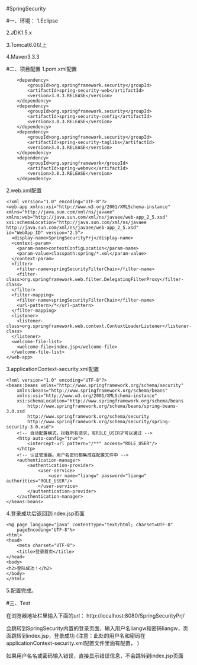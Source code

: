 #SpringSecurity

#一、环境：
1.Eclipse

2.JDK1.5.x

3.Tomcat6.0以上

4.Maven3.3.3

#二、项目配置
1.pom.xml配置
```
	<dependency>
		<groupId>org.springframework.security</groupId>
		<artifactId>spring-security-web</artifactId>
		<version>3.0.3.RELEASE</version>
	</dependency>
	<dependency>
		<groupId>org.springframework.security</groupId>
		<artifactId>spring-security-config</artifactId>
		<version>3.0.3.RELEASE</version>
	</dependency>
	<dependency>
		<groupId>org.springframework.security</groupId>
		<artifactId>spring-security-taglibs</artifactId>
		<version>3.0.3.RELEASE</version>
	</dependency>
	<dependency>
		<groupId>org.springframework</groupId>
		<artifactId>spring-webmvc</artifactId>
		<version>3.0.3.RELEASE</version>
	</dependency>
```
	
2.web.xml配置
```
<?xml version="1.0" encoding="UTF-8"?>
<web-app xmlns:xsi="http://www.w3.org/2001/XMLSchema-instance"
xmlns="http://java.sun.com/xml/ns/javaee"
xmlns:web="http://java.sun.com/xml/ns/javaee/web-app_2_5.xsd"
xsi:schemaLocation="http://java.sun.com/xml/ns/javaee http://java.sun.com/xml/ns/javaee/web-app_2_5.xsd"
id="WebApp_ID" version="2.5">
  <display-name>SpringSecurityPrj</display-name>
  <context-param>
    <param-name>contextConfigLocation</param-name>
    <param-value>classpath:spring/*.xml</param-value>
  </context-param>
  <filter>
    <filter-name>springSecurityFilterChain</filter-name>
    <filter-class>org.springframework.web.filter.DelegatingFilterProxy</filter-class>
  </filter>
  <filter-mapping>
    <filter-name>springSecurityFilterChain</filter-name>
    <url-pattern>/*</url-pattern>
  </filter-mapping>
  <listener>
    <listener-class>org.springframework.web.context.ContextLoaderListener</listener-class>
  </listener>
  <welcome-file-list>
    <welcome-file>index.jsp</welcome-file>
  </welcome-file-list>
</web-app>
```
3.applicationContext-security.xml配置
```
<?xml version="1.0" encoding="UTF-8"?>
<beans:beans xmlns="http://www.springframework.org/schema/security"
    xmlns:beans="http://www.springframework.org/schema/beans"
    xmlns:xsi="http://www.w3.org/2001/XMLSchema-instance"
    xsi:schemaLocation="http://www.springframework.org/schema/beans 
        http://www.springframework.org/schema/beans/spring-beans-3.0.xsd
        http://www.springframework.org/schema/security
        http://www.springframework.org/schema/security/spring-security-3.0.xsd">
    <!-- 自动配置模式，拦截所有请求，有ROLE_USER才可以通过 -->
    <http auto-config="true">
        <intercept-url pattern="/**" access="ROLE_USER"/>
    </http>
    <!-- 认证管理器。用户名密码都集成在配置文件中 --> 
    <authentication-manager>
        <authentication-provider>
            <user-service>
                <user name="liangw" password="liangw" authorities="ROLE_USER"/>
            </user-service>
        </authentication-provider>
    </authentication-manager>
</beans:beans>
```
4.登录成功后返回到index.jsp页面
```
<%@ page language="java" contentType="text/html; charset=UTF-8"
    pageEncoding="UTF-8"%>
<html>
<head>
	<meta charset="UTF-8">
	<title>登录首页</title>
</head>
<body>
<h2>登陆成功！</h2>
</body>
</html>
```
5.配置完成。


#三、Test

在浏览器地址栏里输入下面的url：
http://localhost:8080/SpringSecurityPrj/

会跳转到SpringSecurity内置的登录页面，输入用户名liangw和密码liangw，页面跳转到index.jsp，登录成功
(注意：此处的用户名和密码在applicationContext-security.xml配置文件里面有配置，
<user name="liangw" password="liangw" authorities="ROLE_USER"/>)

如果用户名名或密码输入错误，直接显示错误信息，不会跳转到index.jsp页面
